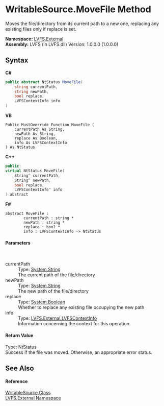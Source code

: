 # WritableSource.MoveFile Method 
 

Moves the file/directory from its current path to a new one, replacing any existing files only if replace is set.

**Namespace:**&nbsp;<a href="ce38c3d6-f720-9c09-02a8-24d191d963ed">LVFS.External</a><br />**Assembly:**&nbsp;LVFS (in LVFS.dll) Version: 1.0.0.0 (1.0.0.0)

## Syntax

**C#**<br />
``` C#
public abstract NtStatus MoveFile(
	string currentPath,
	string newPath,
	bool replace,
	LVFSContextInfo info
)
```

**VB**<br />
``` VB
Public MustOverride Function MoveFile ( 
	currentPath As String,
	newPath As String,
	replace As Boolean,
	info As LVFSContextInfo
) As NtStatus
```

**C++**<br />
``` C++
public:
virtual NtStatus MoveFile(
	String^ currentPath, 
	String^ newPath, 
	bool replace, 
	LVFSContextInfo^ info
) abstract
```

**F#**<br />
``` F#
abstract MoveFile : 
        currentPath : string * 
        newPath : string * 
        replace : bool * 
        info : LVFSContextInfo -> NtStatus 

```


#### Parameters
&nbsp;<dl><dt>currentPath</dt><dd>Type: <a href="http://msdn2.microsoft.com/en-us/library/s1wwdcbf" target="_blank">System.String</a><br />The current path of the file/directory</dd><dt>newPath</dt><dd>Type: <a href="http://msdn2.microsoft.com/en-us/library/s1wwdcbf" target="_blank">System.String</a><br />The new path of the file/directory</dd><dt>replace</dt><dd>Type: <a href="http://msdn2.microsoft.com/en-us/library/a28wyd50" target="_blank">System.Boolean</a><br />Whether to replace any existing file occupying the new path</dd><dt>info</dt><dd>Type: <a href="09c74a4d-3965-0d4b-f9f9-f9b54f7d56d9">LVFS.External.LVFSContextInfo</a><br />Information concerning the context for this operation.</dd></dl>

#### Return Value
Type: NtStatus<br />Success if the file was moved. Otherwise, an appropriate error status.

## See Also


#### Reference
<a href="eef32198-3bf0-ea5f-1d5c-ef3cf7488a57">WritableSource Class</a><br /><a href="ce38c3d6-f720-9c09-02a8-24d191d963ed">LVFS.External Namespace</a><br />